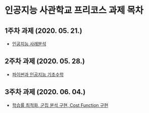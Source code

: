 # 인공지능 사관학교 프리코스 과제 목차

## 1주차 과제 (2020. 05. 21.)

- [인공지능 사례분석](https://github.com/zzhwangbo/test/blob/master/1%EC%A3%BC%EC%B0%A8_%EA%B3%BC%EC%A0%9C.ipynb)

## 2주차 과제 (2020. 05. 28.)

- [파이썬과 인공지능 기초수학](https://github.com/zzhwangbo/test/blob/master/2%EC%A3%BC%EC%B0%A8%EA%B3%BC%EC%A0%9C.ipynb)


## 3주차 과제 (2020. 06. 04.)

- [학습률 최적화, 군집 분석 구현, Cost Function 구현](https://github.com/zzhwangbo/test/blob/master/3%EC%A3%BC%EC%B0%A8_%EA%B3%BC%EC%A0%9C_.ipynb)
